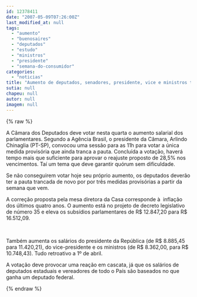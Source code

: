 ```yaml
---
id: 12378411
date: "2007-05-09T07:26:00Z"
last_modified_at: null
tags:
  - "aumento"
  - "buenosaires"
  - "deputados"
  - "estudo"
  - "ministros"
  - "presidente"
  - "semana-do-consumidor"
categories:
  - "noticias"
title: "Aumento de deputados, senadores, presidente, vice e ministros tem tudo para sair hoje"
sutia: null
chapeu: null
autor: null
imagem: null
---
```

{% raw %}
<p><p>A C&acirc;mara dos Deputados deve votar nesta quarta o aumento salarial dos parlamentares. Segundo a Ag&ecirc;ncia Brasil, o presidente da C&acirc;mara,&nbsp;Arlindo Chinaglia (PT-SP),&nbsp;convocou uma sess&atilde;o para as 11h para votar a &uacute;nica medida provis&oacute;ria que ainda tranca a pauta. Conclu&iacute;da a vota&ccedil;&atilde;o, haver&aacute; tempo mais que suficiente para aprovar o reajuste proposto de 28,5%&nbsp;nos vencimentos. Ta&iacute; um tema que deve garantir qu&oacute;rum sem dificuldade.</p></p>
<p><p>Se n&atilde;o conseguirem votar hoje seu pr&oacute;prio aumento, os deputados dever&atilde;o ter a pauta trancada de novo por&nbsp;por tr&ecirc;s medidas provis&oacute;rias a partir da semana que vem.</p></p>
<p><p>A corre&ccedil;&atilde;o proposta pela mesa diretora da Casa&nbsp;corresponde &agrave;&nbsp;&nbsp;infla&ccedil;&atilde;o dos &uacute;ltimos quatro anos. O aumento&nbsp;est&aacute;&nbsp;no projeto de decreto legislativo de n&uacute;mero 35 e eleva os subs&iacute;dios parlamentares de&nbsp;R$ 12.847,20 para R$ 16.512,09. <br /></p>
<p><br /></p>
<p>Tamb&eacute;m aumenta os sal&aacute;rios do presidente da Rep&uacute;blica (de R$ 8.885,45 para 11.420,21), do vice-presidente e os ministros (de&nbsp;R$ 8.362,00, para R$ 10.748,43). Tudo retroativo a&nbsp;1&ordm; de abril.</p></p>
<p><p>A vota&ccedil;&atilde;o deve provocar uma rea&ccedil;&atilde;o em cascata, j&aacute; que os sal&aacute;rios de deputados estaduais e vereadores de todo o Pa&iacute;s s&atilde;o baseados no que ganha um deputado federal.</p> </p>
{% endraw %}